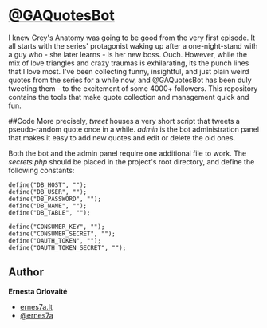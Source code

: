 # [@GAQuotesBot](http://twitter.com/GAQuotesBot)

I knew Grey's Anatomy was going to be good from the very first episode. It all starts with the series' protagonist waking up after a one-night-stand with a guy who - she later learns - is her new boss. Ouch. However, while the mix of love triangles and crazy traumas is exhilarating, its the punch lines that I love most. I've been collecting funny, insightful, and just plain weird quotes from the series for a while now, and @GAQuotesBot has been duly tweeting them - to the excitement of some 4000+ followers. This repository contains the tools that make quote collection and management quick and fun.

##Code
More precisely, _tweet_ houses a very short script that tweets a pseudo-random quote once in a while. _admin_ is the bot administration panel that makes it easy to add new quotes and edit or delete the old ones.

Both the bot and the admin panel require one additional file to work. The _secrets.php_ should be placed in the project's root directory, and define the following constants:

	define("DB_HOST", "");
	define("DB_USER", "");
	define("DB_PASSWORD", "");
	define("DB_NAME", "");
	define("DB_TABLE", "");
	
	define("CONSUMER_KEY", "");
	define("CONSUMER_SECRET", "");
	define("OAUTH_TOKEN", "");
	define("OAUTH_TOKEN_SECRET", "");

## Author
**Ernesta Orlovaitė**

+ [ernes7a.lt](http://ernes7a.lt)
+ [@ernes7a](http://twitter.com/ernes7a)